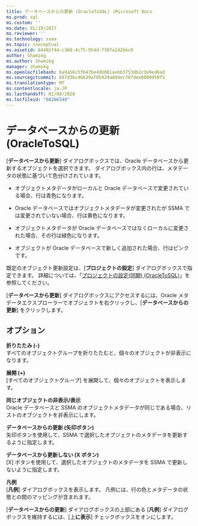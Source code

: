 ```yaml
---
title: データベースからの更新 (OracleToSQL) |Microsoft Docs
ms.prod: sql
ms.custom: ''
ms.date: 01/19/2017
ms.reviewer: ''
ms.technology: ssma
ms.topic: conceptual
ms.assetid: 84492f44-c368-4c75-954d-7307a2d2bbc0
author: Shamikg
ms.author: Shamikg
manager: shamikg
ms.openlocfilehash: ba9a56c5fb47be4db081aebb3753db2c3e9ed6ad
ms.sourcegitcommit: b87d36c46b39af8b929ad94ec707dee8800950f5
ms.translationtype: MT
ms.contentlocale: ja-JP
ms.lasthandoff: 02/08/2020
ms.locfileid: "68266540"
---
```

# <a name="refresh-from-database-oracletosql"></a>データベースからの更新 (OracleToSQL)
[**データベースから更新**] ダイアログボックスでは、Oracle データベースから更新するオブジェクトを選択できます。 ダイアログボックス内の行は、メタデータの状態に基づいて色分けされています。  
  
-   オブジェクトメタデータがローカルと Oracle データベースで変更されている場合、行は青色になります。  
  
-   Oracle データベースではオブジェクトメタデータが変更されたが SSMA では変更されていない場合、行は黄色になります。  
  
-   オブジェクトメタデータが Oracle データベースではなくローカルに変更された場合、その行は緑色になります。  
  
-   オブジェクトが Oracle データベースで新しく追加された場合、行はピンクです。  
  
既定のオブジェクト更新設定は、[**プロジェクトの設定**] ダイアログボックスで指定できます。 詳細については、「[プロジェクトの設定&#40;同期&#41; &#40;OracleToSQL&#41;](../../ssma/oracle/project-settings-synchronization-oracletosql.md)」を参照してください。  
  
[**データベースから更新**] ダイアログボックスにアクセスするには、Oracle メタデータエクスプローラーでオブジェクトを右クリックし、[**データベースからの更新**] をクリックします。  
  
## <a name="options"></a>オプション  
**折りたたみ (-)**  
すべてのオブジェクトグループを折りたたむと、個々のオブジェクトが非表示になります。  
  
**展開 (+)**  
[すべてのオブジェクトグループ] を展開して、個々のオブジェクトを表示します。  
  
**同じオブジェクトの非表示/表示**  
Oracle データベースと SSMA のオブジェクトメタデータが同じである場合、リストのオブジェクトを非表示にします。  
  
**データベースからの更新 (矢印ボタン)**  
矢印ボタンを使用して、SSMA で選択したオブジェクトのメタデータを更新するように指定します。  
  
**データベースから更新しない (X ボタン)**  
[X] ボタンを使用して、選択したオブジェクトのメタデータを SSMA で更新しないように指定します。  
  
**凡例**  
[**凡例**] ダイアログボックスを表示します。 凡例には、行の色とメタデータの状態との間のマッピングが含まれます。  
  
[**データベースからの更新**] ダイアログボックスの上部にある [**凡例**] ダイアログボックスを維持するには、[上**に表示**] チェックボックスをオンにします。  
  
